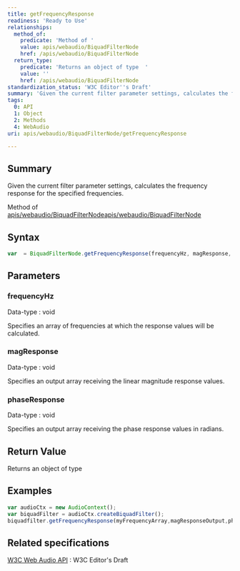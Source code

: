 ```yaml
---
title: getFrequencyResponse
readiness: 'Ready to Use'
relationships:
  method_of:
    predicate: 'Method of '
    value: apis/webaudio/BiquadFilterNode
    href: /apis/webaudio/BiquadFilterNode
  return_type:
    predicate: 'Returns an object of type  '
    value: ''
    href: /apis/webaudio/BiquadFilterNode
standardization_status: 'W3C Editor''s Draft'
summary: 'Given the current filter parameter settings, calculates the frequency response for the specified frequencies.'
tags:
  0: API
  1: Object
  2: Methods
  4: WebAudio
uri: apis/webaudio/BiquadFilterNode/getFrequencyResponse

---
```

## Summary

Given the current filter parameter settings, calculates the frequency response for the specified frequencies.

Method of [apis/webaudio/BiquadFilterNode](/apis/webaudio/BiquadFilterNode)[apis/webaudio/BiquadFilterNode](/apis/webaudio/BiquadFilterNode)

## Syntax

``` js
var  = BiquadFilterNode.getFrequencyResponse(frequencyHz, magResponse, phaseResponse);
```

## Parameters

### frequencyHz

 Data-type
:   void

 Specifies an array of frequencies at which the response values will be calculated.

### magResponse

 Data-type
:   void

 Specifies an output array receiving the linear magnitude response values.

### phaseResponse

 Data-type
:   void

 Specifies an output array receiving the phase response values in radians.

## Return Value

Returns an object of type

## Examples

``` js
var audioCtx = new AudioContext();
var biquadFilter = audioCtx.createBiquadFilter();
biquadfilter.getFrequencyResponse(myFrequencyArray,magResponseOutput,phaseResponseOutput);
```

## Related specifications

[W3C Web Audio API](http://webaudio.github.io/web-audio-api/)
:   W3C Editor's Draft
